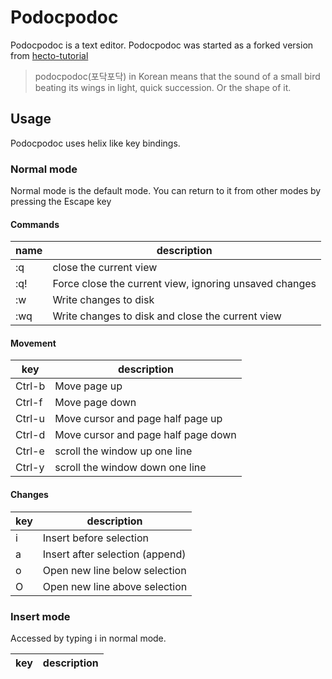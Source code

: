 Podocpodoc
==========
Podocpodoc is a text editor. Podocpodoc was started as a forked version from [hecto-tutorial](https://github.com/pflenker/hecto-tutorial/tree/main)

> podocpodoc(포닥포닥) in Korean means that the sound of a small bird beating its wings in light, quick succession. Or the shape of it.

## Usage

Podocpodoc uses helix like key bindings.

### Normal mode

Normal mode is the default mode. You can return to it from other modes by pressing the Escape key

#### Commands

| name | description |
| ---- | ----------- |
| :q   | close the current view |
| :q!  | Force close the current view, ignoring unsaved changes |
| :w   | Write changes to disk |
| :wq  | Write changes to disk and close the current view |

#### Movement

| key | description |
| --- | ----------- |
| Ctrl-b | Move page up |
| Ctrl-f | Move page down |
| Ctrl-u | Move cursor and page half page up |
| Ctrl-d | Move cursor and page half page down |
| Ctrl-e | scroll the window up one line |
| Ctrl-y | scroll the window down one line |

#### Changes

| key | description |
| --- | ----------- |
| i   | Insert before selection |
| a   | Insert after selection (append) |
| o   | Open new line below selection |
| O   | Open new line above selection |

### Insert mode

Accessed by typing i in normal mode.

| key | description |
| --- | ----------- |
